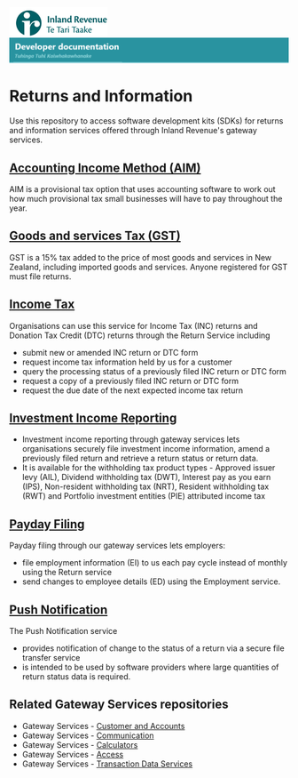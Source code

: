 ![IRD logo](Images/IRlogo.gif)
![Software Dev](Images/SoftwareDev.png)

# Returns and Information

Use this repository to access software development kits (SDKs) for returns and information services offered through Inland Revenue's gateway services.

## [Accounting Income Method (AIM)](./Service%20-%20AIM/)

AIM is a provisional tax option that uses accounting software to work out how much provisional tax small businesses will have to pay throughout the year.

## [Goods and services Tax (GST)](./Service%20-%20GST/)

GST is a 15% tax added to the price of most goods and services in New Zealand, including imported goods and services. Anyone registered for GST must file returns.

## [Income Tax](./Service%20-%20Income%20Tax/)

Organisations can use this service for Income Tax (INC) returns and Donation Tax Credit (DTC) returns through the Return Service including
* submit new or amended INC return or DTC form
* request income tax information held by us for a customer
* query the processing status of a previously filed INC return or DTC form
* request a copy of a previously filed INC return or DTC form
* request the due date of the next expected income tax return

## [Investment Income Reporting](./Service%20-%20Investment%20Income%20Reporting/)

* Investment income reporting through gateway services lets organisations securely file investment income information, amend a previously filed return and retrieve a return status or return data.
* It is available for the withholding tax product types - Approved issuer levy (AIL), Dividend withholding tax (DWT), Interest pay as you earn (IPS), Non-resident withholding tax (NRT), Resident withholding tax (RWT) and Portfolio investment entities (PIE) attributed income tax

## [Payday Filing](./Service%20-%20Payday%20Filing/)

Payday filing through our gateway services lets employers:
* file employment information (EI) to us each pay cycle instead of monthly using the Return service
* send changes to employee details (ED) using the Employment service.

## [Push Notification](./Service%20-%20Push%20Notification/)

The Push Notification service 
* provides notification of change to the status of a return via a secure file transfer service
* is intended to be used by software providers where large quantities of return status data is required.

## Related Gateway Services repositories

* Gateway Services - [Customer and Accounts](https://github.com/InlandRevenue/Gateway_Services-Customer-and-Account)
* Gateway Services - [Communication](https://github.com/InlandRevenue/Gateway_Services-Communication)
* Gateway Services - [Calculators](https://github.com/InlandRevenue/Gateway_Services-Calculators)
* Gateway Services - [Access](https://github.com/InlandRevenue/Gateway_Services-Access)
* Gateway Services - [Transaction Data Services](https://github.com/InlandRevenue/Gateway_Services-Transaction-data-services)